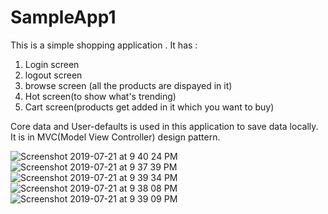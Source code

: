 # SampleApp1

This is a simple shopping application . It has :


1. Login screen 
2. logout screen
3. browse screen (all the products are dispayed in it)
4. Hot screen(to show what's trending)
5. Cart screen(products get added in it which you want to buy)


Core data and User-defaults is used in this application to save data locally.
It is in MVC(Model View Controller) design pattern.


![Screenshot 2019-07-21 at 9 40 24 PM](https://user-images.githubusercontent.com/45891971/61594045-ca932b80-ac04-11e9-8c9b-a8827b0b0e43.png)
![Screenshot 2019-07-21 at 9 37 39 PM](https://user-images.githubusercontent.com/45891971/61594046-cd8e1c00-ac04-11e9-99ec-57c3ae885ff2.png)
![Screenshot 2019-07-21 at 9 39 34 PM](https://user-images.githubusercontent.com/45891971/61594048-d0890c80-ac04-11e9-93f8-2d1e53355ffc.png)
![Screenshot 2019-07-21 at 9 38 08 PM](https://user-images.githubusercontent.com/45891971/61594050-d383fd00-ac04-11e9-942f-9e5682a4665c.png)
![Screenshot 2019-07-21 at 9 39 09 PM](https://user-images.githubusercontent.com/45891971/61594051-d4b52a00-ac04-11e9-9746-02acec48b0b6.png)



